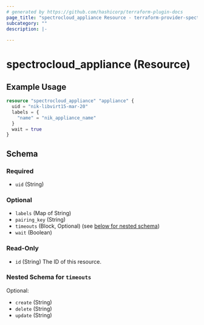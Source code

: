 ```yaml
---
# generated by https://github.com/hashicorp/terraform-plugin-docs
page_title: "spectrocloud_appliance Resource - terraform-provider-spectrocloud"
subcategory: ""
description: |-
  
---
```


# spectrocloud_appliance (Resource)



## Example Usage

```terraform
resource "spectrocloud_appliance" "appliance" {
  uid = "nik-libvirt15-mar-20"
  labels = {
    "name" = "nik_appliance_name"
  }
  wait = true
}
```

<!-- schema generated by tfplugindocs -->
## Schema

### Required

- `uid` (String)

### Optional

- `labels` (Map of String)
- `pairing_key` (String)
- `timeouts` (Block, Optional) (see [below for nested schema](#nestedblock--timeouts))
- `wait` (Boolean)

### Read-Only

- `id` (String) The ID of this resource.

<a id="nestedblock--timeouts"></a>
### Nested Schema for `timeouts`

Optional:

- `create` (String)
- `delete` (String)
- `update` (String)


